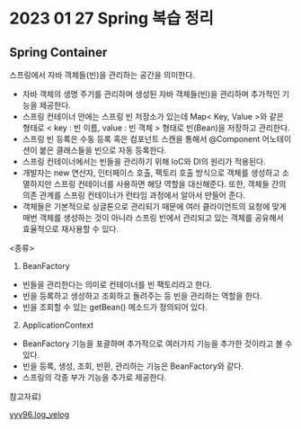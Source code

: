 # 2023 01 27 Spring 복습 정리 

## Spring Container
스프링에서 자바 객체들(빈)을 관리하는 공간을 의미한다. 
- 자바 객체의 생명 주기를 관리하며 생성된 자바 객체들(빈)을 관리하며 추가적인 기능을 제공한다. 
- 스프링 컨테이너 안에는 스프링 빈 저장소가 있는데 Map< Key, Value >와 같은 형태로 < key : 빈 이름, value : 빈 객체 > 형태로 빈(Bean)을 저장하고 관리한다. 
- 스프링 빈 등록은 수동 등록 혹은 컴포넌트 스캔을 통해서 @Component 어노테이션이 붙은 클래스들을 빈으로 자동 등록한다. 
- 스프링 컨테이너에서는 빈들을 관리하기 위해 IoC와 DI의 원리가 적용된다. 
- 개발자는 new 연산자, 인터페이스 호출, 팩토리 호출 방식으로 객체를 생성하고 소멸하지만 스프링 컨테이너를 사용하면 해당 역할을 대신해준다. 또한, 객체들 간의 의존 관계를 스프링 컨테이너가 런타임 과정에서 알아서 만들어 준다.
- 객체들은 기본적으로 싱글톤으로 관리되기 때문에 여러 클라이언트의 요청에 맞게 매번 객체를 생성하는 것이 아니라 스프링 빈에서 관리되고 있는 객체를 공유해서 효율적으로 재사용할 수 있다. 

<종류>
1. BeanFactory
- 빈들을 관리한다는 의미로 컨테이너를 빈 팩토리라고 한다.
- 빈을 등록하고 생성하고 조회하고 돌려주는 등 빈을 관리하는 역할을 한다. 
- 빈을 조회할 수 있는 getBean() 메소드가 정의되어 있다. 

2. ApplicationContext
- BeanFactory 기능을 포괄하며 추가적으로 여러가지 기능을 추가한 것이라고 볼 수 있다. 
- 빈을 등록, 생성, 조회, 반환, 관리하는 기능은 BeanFactory와 같다. 
- 스프링의 각종 부가 기능을 추가로 제공한다.





참고자료) 

[yyy96.log_velog](https://velog.io/@yyy96/Spring)